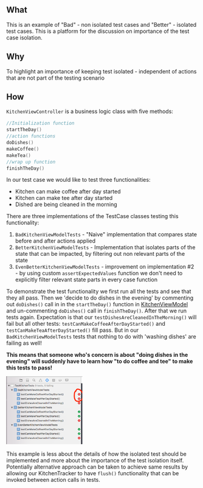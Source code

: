 ## What
This is an example of "Bad" - non isolated test cases and "Better" - isolated test cases. This is a platform for the discussion on importance of the test case isolation.
## Why 
To highlight an importance of keeping test isolated - independent of actions that are not part of the testing scenario  
## How
`KitchenViewController` is a business logic class with five methods:
```Swift
//Initialization function
startTheDay() 
//action functions
doDishes()
makeCoffee()
makeTea()
//wrap up function
finishTheDay() 
```
In our test case we would like to test three functionalities:
- Kitchen can make coffee after day started
- Kitchen can make tee after day started
- Dished are being cleaned in the morning

There are three implementations of the TestCase classes testing this functionality:
1. `BadKitchenViewModelTests` - "Naive" implementation that compares state before and after actions applied
2. `BetterKitchenViewModelTests` - Implementation that isolates parts of the state that can be impacted, by filtering out non relevant parts of the state
3. `EvenBetterKitchenViewModelTests` - improvement on implementation #2 - by using custom `assertExpectedValues` function we don't need to explicitly filter relevant state parts in every case function

To demonstrate the test functionality we first run all the tests and see that they all pass. Then we 'decide to do dishes in the evening' by commenting out `doDishes()` call in in the `startTheDay()` function in [KitchenViewModel](Source/TestKitchen/KitchenViewModel.swift#L18) and un-commenting `doDishes()` call in `finishTheDay()`. After that we run tests again. Expectation is that our `testDishesAreCleanedInTheMorning()` will fail but all other tests: `testCanMakeCoffeeAfterDayStarted()` and `testCanMakeTeaAfterDayStarted()` fill pass. But in our `BadKitchenViewModelTests` tests that nothing to do with 'washing dishes' are failing as well! 

**This  means that someone who's concern is about "doing dishes in the evening" will suddenly have to learn how "to do coffee and tee" to make this tests to pass!** 

<img src="Images/FailingTests.png" alt="Drawing" style="width:200px;"/>

This example is less about the details of how the isolated test should be implemented and more about the importance of the test isolation itself. Potentially alternative approach can be taken to achieve same results by allowing our KitchenTracker to have `flush()` functionality that can be invoked between action calls in tests.   




 
